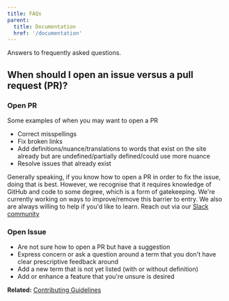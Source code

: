 ```yaml
---
title: FAQs
parent:
  title: Documentation
  href: '/documentation'
---
```


Answers to frequently asked questions.

## When should I open an issue versus a pull request (PR)?

### Open PR

Some examples of when you may want to open a PR

- Correct misspellings
- Fix broken links
- Add definitions/nuance/translations to words that exist on the site already but are undefined/partially defined/could use more nuance
- Resolve issues that already exist

Generally speaking, if you know how to open a PR in order to fix the issue, doing that is best. However, we recognise that it requires knowledge of GitHub and code to some degree, which is a form of gatekeeping. We're currently working on ways to improve/remove this barrier to entry. We also are always willing to help if you'd like to learn. Reach out via our [Slack community](https://join.slack.com/t/selfdefined/shared_invite/zt-fczgm8b6-8ZZgHvLutNDXo~NjwaL7Iw)

### Open Issue

- Are not sure how to open a PR but have a suggestion
- Express concern or ask a question around a term that you don't have clear prescriptive feedback around
- Add a new term that is not yet listed (with or without definition)
- Add or enhance a feature that you're unsure is desired

**Related:** [Contributing Guidelines](//github.com/selfdefined/web-app/blob/prod/CONTRIBUTING.md)
